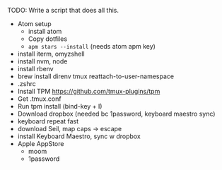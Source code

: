 TODO:
Write a script that does all this.

- Atom setup
  - install atom
  - Copy dotfiles
  - `apm stars --install` (needs atom apm key)
- install iterm, omyzshell
- install nvm, node
- install rbenv
- brew install direnv tmux reattach-to-user-namespace
- .zshrc
- Install TPM https://github.com/tmux-plugins/tpm
- Get .tmux.conf
- Run tpm install (bind-key + I)
- Download dropbox (needed bc 1password, keyboard maestro sync)
- keyboard repeat fast
- download Seil, map caps -> escape
- install Keyboard Maestro, sync w dropbox
- Apple AppStore
  - moom
  - 1password
